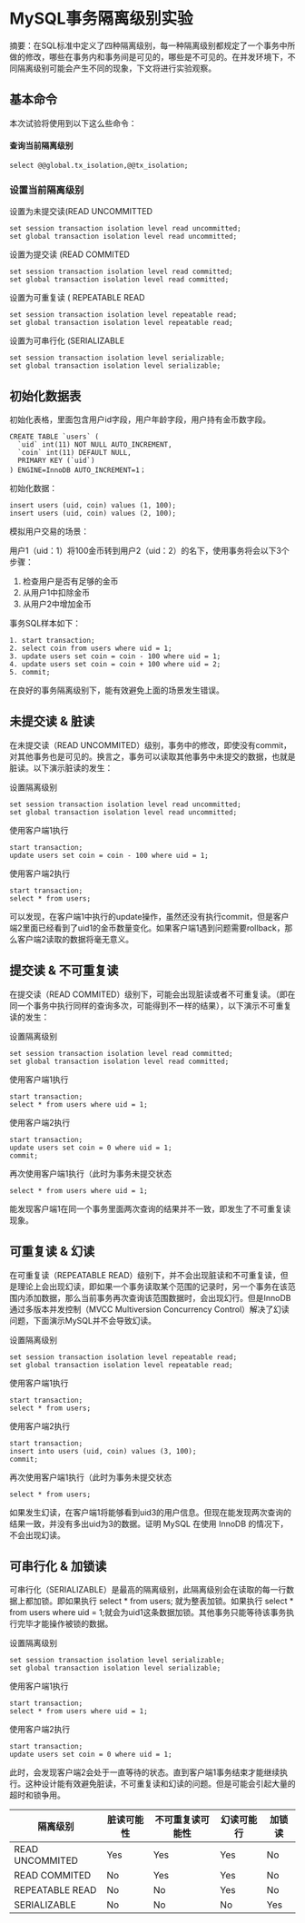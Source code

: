 # MySQL事务隔离级别实验

摘要：在SQL标准中定义了四种隔离级别，每一种隔离级别都规定了一个事务中所做的修改，哪些在事务内和事务间是可见的，哪些是不可见的。在并发环境下，不同隔离级别可能会产生不同的现象，下文将进行实验观察。

## 基本命令

本次试验将使用到以下这么些命令：

#### 查询当前隔离级别

	select @@global.tx_isolation,@@tx_isolation;
	
### 设置当前隔离级别

设置为未提交读(READ UNCOMMITTED

	set session transaction isolation level read uncommitted; 
	set global transaction isolation level read uncommitted;

设置为提交读 (READ COMMITED

	set session transaction isolation level read committed; 
	set global transaction isolation level read committed;
	
设置为可重复读 ( REPEATABLE READ

	set session transaction isolation level repeatable read; 
	set global transaction isolation level repeatable read;

设置为可串行化 (SERIALIZABLE

	set session transaction isolation level serializable; 
	set global transaction isolation level serializable;
	
## 初始化数据表

初始化表格，里面包含用户id字段，用户年龄字段，用户持有金币数字段。

	CREATE TABLE `users` (
	  `uid` int(11) NOT NULL AUTO_INCREMENT,
	  `coin` int(11) DEFAULT NULL,
	  PRIMARY KEY (`uid`)
	) ENGINE=InnoDB AUTO_INCREMENT=1；
	
初始化数据：

	insert users (uid, coin) values (1, 100);
	insert users (uid, coin) values (2, 100);

模拟用户交易的场景：

用户1（uid：1）将100金币转到用户2（uid：2）的名下，使用事务将会以下3个步骤：

1. 检查用户是否有足够的金币
2. 从用户1中扣除金币
3. 从用户2中增加金币

事务SQL样本如下：

	1. start transaction;
	2. select coin from users where uid = 1;
	3. update users set coin = coin - 100 where uid = 1;
	4. update users set coin = coin + 100 where uid = 2;
	5. commit;
	
在良好的事务隔离级别下，能有效避免上面的场景发生错误。

## 未提交读 & 脏读

在未提交读（READ UNCOMMITED）级别，事务中的修改，即使没有commit，对其他事务也是可见的。换言之，事务可以读取其他事务中未提交的数据，也就是脏读。以下演示脏读的发生：

设置隔离级别

	set session transaction isolation level read uncommitted; 
	set global transaction isolation level read uncommitted;
	
	
使用客户端1执行
	
	start transaction;
	update users set coin = coin - 100 where uid = 1;

使用客户端2执行

	start transaction;
	select * from users;
	
可以发现，在客户端1中执行的update操作，虽然还没有执行commit，但是客户端2里面已经看到了uid1的金币数量变化。如果客户端1遇到问题需要rollback，那么客户端2读取的数据将毫无意义。

## 提交读 & 不可重复读

在提交读（READ COMMITED）级别下，可能会出现脏读或者不可重复读。（即在同一个事务中执行同样的查询多次，可能得到不一样的结果），以下演示不可重复读的发生：

设置隔离级别

	set session transaction isolation level read committed; 
	set global transaction isolation level read committed;
	
使用客户端1执行
 
 	start transaction;
 	select * from users where uid = 1;
 	
使用客户端2执行
 	
	start transaction;
 	update users set coin = 0 where uid = 1;
 	commit;
 	
再次使用客户端1执行（此时为事务未提交状态

	select * from users where uid = 1;

能发现客户端1在同一个事务里面两次查询的结果并不一致，即发生了不可重复读现象。

## 可重复读 & 幻读

在可重复读（REPEATABLE READ）级别下，并不会出现脏读和不可重复读，但是理论上会出现幻读，即如果一个事务读取某个范围的记录时，另一个事务在该范围内添加数据，那么当前事务再次查询该范围数据时，会出现幻行。但是InnoDB通过多版本并发控制（MVCC Multiversion Concurrency Control）解决了幻读问题，下面演示MySQL并不会导致幻读。

设置隔离级别
	
	set session transaction isolation level repeatable read; 
	set global transaction isolation level repeatable read;
	
使用客户端1执行
 
 	start transaction;
 	select * from users;
 	
使用客户端2执行
 	
	start transaction;
 	insert into users (uid, coin) values (3, 100);
 	commit;
 	
再次使用客户端1执行（此时为事务未提交状态

	select * from users;

如果发生幻读，在客户端1将能够看到uid3的用户信息。但现在能发现两次查询的结果一致，并没有多出uid为3的数据。证明 MySQL 在使用 InnoDB 的情况下，不会出现幻读。

## 可串行化 & 加锁读

可串行化（SERIALIZABLE）是最高的隔离级别，此隔离级别会在读取的每一行数据上都加锁。即如果执行 select * from users; 就为整表加锁。如果执行 select * from users where uid = 1;就会为uid1这条数据加锁。其他事务只能等待该事务执行完毕才能操作被锁的数据。

设置隔离级别
	
	set session transaction isolation level serializable; 
	set global transaction isolation level serializable;
	
使用客户端1执行
 
 	start transaction;
 	select * from users where uid = 1;
 	
使用客户端2执行
 	
	start transaction;
 	update users set coin = 0 where uid = 1;
 	
此时，会发现客户端2会处于一直等待的状态。直到客户端1事务结束才能继续执行。这种设计能有效避免脏读，不可重复读和幻读的问题。但是可能会引起大量的超时和锁争用。

|隔离级别|脏读可能性|不可重复读可能性|幻读可能行|加锁读|
|------|-------|------|-------|-----|
|READ UNCOMMITED|Yes|Yes|Yes|No|
|READ COMMITED|No|Yes|Yes|No|
|REPEATABLE READ|No|No|Yes|No|
|SERIALIZABLE|No|No|No|Yes|

